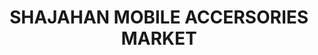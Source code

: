 ---
title: "SHAJAHAN MOBILE ACCERSORIES MARKET"
url: /karachi/shajahan-mobile-accersories-market/
shop: mobile phone
---